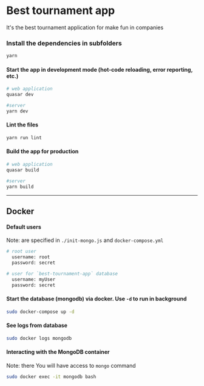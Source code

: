 # Best tournament app

It's the best tournament application for make fun in companies

### Install the dependencies in subfolders

```bash
yarn
```

#### Start the app in development mode (hot-code reloading, error reporting, etc.)

```bash
# web application
quasar dev

#server
yarn dev
```

#### Lint the files

```bash
yarn run lint
```

#### Build the app for production

```bash
# web application
quasar build

#server
yarn build
```

---

## Docker

#### Default users

Note: are specified in `./init-mongo.js` and `docker-compose.yml`

```bash
# root user
  username: root
  password: secret

# user for `best-tournament-app` database
  username: myUser
  password: secret
```

#### Start the database (mongodb) via docker. Use `-d` to run in background

```bash
sudo docker-compose up -d
```

#### See logs from database

```bash
sudo docker logs mongodb
```

#### Interacting with the MongoDB container

Note: there You will have access to `mongo` command

```bash
sudo docker exec -it mongodb bash
```
